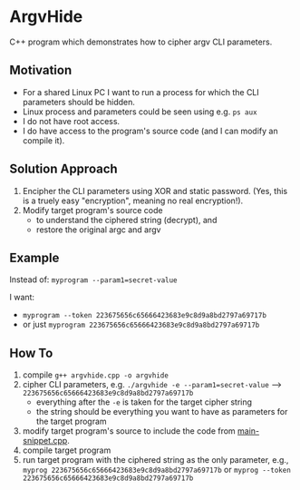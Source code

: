 # ArgvHide

C++ program which demonstrates how to cipher argv CLI parameters.


## Motivation

* For a shared Linux PC I want to run a process for which the CLI parameters should be hidden.
* Linux process and parameters could be seen using e.g. `ps aux`
* I do not have root access.
* I do have access to the program's source code (and I can modify an compile it).


## Solution Approach

1. Encipher the CLI parameters using XOR and static password. (Yes, this is a truely easy "encryption", meaning no real encryption!).
2. Modify target program's source code 
   - to understand the ciphered string (decrypt), and
   - restore the original argc and argv


## Example

Instead of:
  `myprogram --param1=secret-value`

I want:
  - `myprogram --token 223675656c65666423683e9c8d9a8bd2797a69717b`
  - or just `myprogram 223675656c65666423683e9c8d9a8bd2797a69717b`


## How To
1. compile `g++ argvhide.cpp -o argvhide`
2. cipher CLI parameters, e.g. `./argvhide -e --param1=secret-value` --> `223675656c65666423683e9c8d9a8bd2797a69717b`
   - everything after the `-e` is taken for the target cipher string
   - the string should be everything you want to have as parameters for the target program
3. modify target program's source to include the code from [main-snippet.cpp](main-snippet.cpp).
4. compile target program
5. run target program with the ciphered string as the only parameter, e.g., `myprog 223675656c65666423683e9c8d9a8bd2797a69717b` or `myprog --token  223675656c65666423683e9c8d9a8bd2797a69717b`
